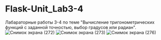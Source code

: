 # Flask-Unit_Lab3-4
Лабараторные работы 3-4 по теме "Вычисление тригонометрических функций с заданной точностью, выбор градусов или радиан".
![Снимок экрана (272)](https://github.com/Forestjaba/Flask_Lab3/assets/125629240/eb2c1668-9144-4b54-bda4-112489fcd44a)
![Снимок экрана (273)](https://github.com/Forestjaba/Flask_Lab3/assets/125629240/88e31082-0d03-4115-8849-b999b0cacc97)
![Снимок экрана (276)](https://github.com/Forestjaba/Flask_Lab3/assets/125629240/a41acf0e-20c0-4921-bc93-8e2a4ea31102)
